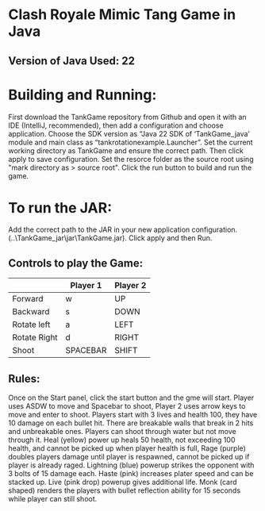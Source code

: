 # Clash Royale Mimic Tang Game in Java

## Version of Java Used: 22

# Building and Running:
First download the TankGame repository from Github and open
it with an IDE (IntelliJ, recommended), then add a configuration and choose
application. Choose the SDK version as “Java 22 SDK of ‘TankGame_java’ module and main class as
“tankrotationexample.Launcher”. Set the current working directory
as TankGame and ensure the correct path. Then click apply to save
configuration. Set the resorce folder as the source root using "mark directory as > source root".
Click the run button to build and run the game.

# To run the JAR:
Add the correct path to the JAR in your new application configuration. 
(..\TankGame_jar\jar\TankGame.jar). Click apply and then Run.

## Controls to play the Game:

|               | Player 1 | Player 2 |
|---------------|----------|----------|
|  Forward      |    w     |    UP    |
|  Backward     |    s     |   DOWN   |
|  Rotate left  |    a     |   LEFT   |
|  Rotate Right |    d     |   RIGHT  |
|  Shoot        | SPACEBAR |   SHIFT  |

## Rules:
Once on the Start panel, click the start button and the gme
will start. Player uses ASDW to move and Spacebar to shoot, Player
2 uses arrow keys to move and enter to shoot. Players start with 3
lives and health 100, they have 10 damage on each bullet hit. There
are breakable walls that break in 2 hits and unbreakable ones.
Players can shoot through water but not move through it. Heal
(yellow) power up heals 50 health, not exceeding 100 health, and
cannot be picked up when player health is full, Rage (purple)
doubles players damage until player is respawned, cannot be picked
up if player is already raged. Lightning (blue) powerup strikes the
opponent with 3 bolts of 15 damage each. Haste (pink) increases
plater speed and can be stacked up. Live (pink drop) powerup gives
additional life. Monk (card shaped) renders the players with bullet
reflection ability for 15 seconds while player can still shoot.
